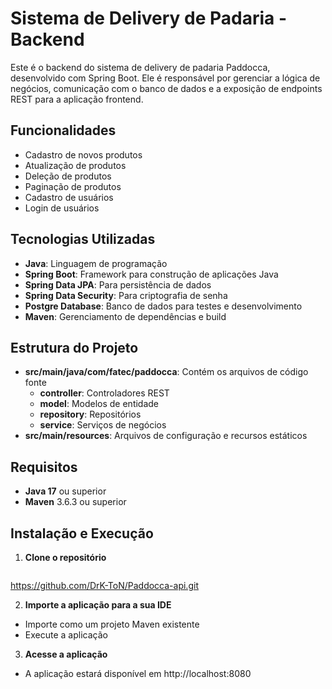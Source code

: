 # Sistema de Delivery de Padaria - Backend

Este é o backend do sistema de delivery de padaria Paddocca, desenvolvido com Spring Boot. Ele é responsável por gerenciar a lógica de negócios, comunicação com o banco de dados e a exposição de endpoints REST para a aplicação frontend.

## Funcionalidades

- Cadastro de novos produtos
- Atualização de produtos
- Deleção de produtos
- Paginação de produtos
- Cadastro de usuários
- Login de usuários

## Tecnologias Utilizadas

- **Java**: Linguagem de programação
- **Spring Boot**: Framework para construção de aplicações Java
- **Spring Data JPA**: Para persistência de dados
- **Spring Data Security**: Para criptografia de senha
- **Postgre Database**: Banco de dados para testes e desenvolvimento
- **Maven**: Gerenciamento de dependências e build

## Estrutura do Projeto

- **src/main/java/com/fatec/paddocca**: Contém os arquivos de código fonte
  - **controller**: Controladores REST
  - **model**: Modelos de entidade
  - **repository**: Repositórios
  - **service**: Serviços de negócios
- **src/main/resources**: Arquivos de configuração e recursos estáticos

## Requisitos

- **Java 17** ou superior
- **Maven** 3.6.3 ou superior

## Instalação e Execução

1. **Clone o repositório**

   ```bash
https://github.com/DrK-ToN/Paddocca-api.git

2. **Importe a aplicação para a sua IDE**
- Importe como um projeto Maven existente
- Execute a aplicação

3. **Acesse a aplicação**
- A aplicação estará disponível em http://localhost:8080
  
